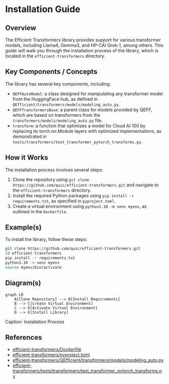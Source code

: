 # Installation Guide
## Overview
The Efficient Transformers library provides support for various transformer models, including Llama4, Gemma3, and HP-CAI Grok-1, among others. This guide will walk you through the installation process of the library, which is located in the `efficient-transformers` directory.

## Key Components / Concepts
The library has several key components, including:
* `QEFFAutoModel`: a class designed for manipulating any transformer model from the HuggingFace hub, as defined in `QEfficient/transformers/models/modeling_auto.py`.
* `QEFFTransformersBase`: a parent class for models provided by QEFF, which are based on transformers from the `transformers/models/modeling_auto.py` file.
* `transform`: a function that optimizes a model for Cloud AI 100 by replacing its torch.nn.Module layers with optimized implementations, as demonstrated in `tests/transformers/test_transformer_pytorch_transforms.py`.

## How it Works
The installation process involves several steps:
1. Clone the repository using `git clone https://github.com/quic/efficient-transformers.git` and navigate to the `efficient-transformers` directory.
2. Install the required Python packages using `pip install -r requirements.txt`, as specified in `pyproject.toml`.
3. Create a virtual environment using `python3.10 -m venv myenv`, as outlined in the `Dockerfile`.

## Example(s)
To install the library, follow these steps:
```bash
git clone https://github.com/quic/efficient-transformers.git
cd efficient-transformers
pip install -r requirements.txt
python3.10 -m venv myenv
source myenv/bin/activate
```

## Diagram(s)
```mermaid
graph LR
    A[Clone Repository] --> B[Install Requirements]
    B --> C[Create Virtual Environment]
    C --> D[Activate Virtual Environment]
    D --> E[Install Library]
```
Caption: Installation Process

## References
* [efficient-transformers/Dockerfile](efficient-transformers/Dockerfile)
* [efficient-transformers/pyproject.toml](efficient-transformers/pyproject.toml)
* [efficient-transformers/QEfficient/transformers/models/modeling_auto.py](efficient-transformers/QEfficient/transformers/models/modeling_auto.py)
* [efficient-transformers/tests/transformers/test_transformer_pytorch_transforms.py](efficient-transformers/tests/transformers/test_transformer_pytorch_transforms.py)